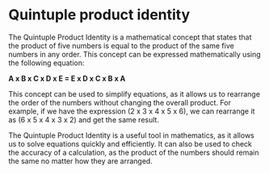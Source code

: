# Quintuple product identity

The Quintuple Product Identity is a mathematical concept that states that the product of five numbers is equal to the product of the same five numbers in any order. This concept can be expressed mathematically using the following equation:

**A x B x C x D x E = E x D x C x B x A**

This concept can be used to simplify equations, as it allows us to rearrange the order of the numbers without changing the overall product. For example, if we have the expression (2 x 3 x 4 x 5 x 6), we can rearrange it as (6 x 5 x 4 x 3 x 2) and get the same result.

The Quintuple Product Identity is a useful tool in mathematics, as it allows us to solve equations quickly and efficiently. It can also be used to check the accuracy of a calculation, as the product of the numbers should remain the same no matter how they are arranged.
